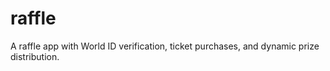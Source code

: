 # raffle
A raffle app with World ID verification, ticket purchases, and dynamic prize distribution.
